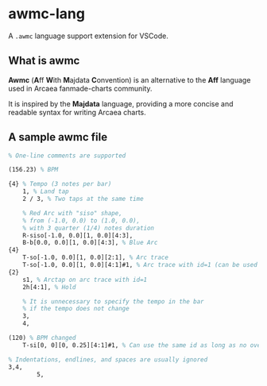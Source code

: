 # awmc-lang

A `.awmc` language support extension for VSCode.

## What is awmc

**Awmc** (**A**ff **W**ith **M**ajdata **C**onvention) is an alternative to the **Aff** language used in Arcaea fanmade-charts community.

It is inspired by the **Majdata** language, providing a more concise and readable syntax for writing Arcaea charts.

## A sample awmc file

```latex
% One-line comments are supported

(156.23) % BPM

{4} % Tempo (3 notes per bar)
    1, % Land tap
    2 / 3, % Two taps at the same time

    % Red Arc with "siso" shape,
    % from (-1.0, 0.0) to (1.0, 0.0),
    % with 3 quarter (1/4) notes duration
    R-siso[-1.0, 0.0][1, 0.0][4:3],
    B-b[0.0, 0.0][1, 0.0][4:3], % Blue Arc
{4}
    T-so[-1.0, 0.0][1, 0.0][2:1], % Arc trace
    T-so[-1.0, 0.0][1, 0.0][4:1]#1, % Arc trace with id=1 (can be used for arctap)
{2}
    s1, % Arctap on arc trace with id=1
    2h[4:1], % Hold

    % It is unnecessary to specify the tempo in the bar
    % if the tempo does not change
    3,
    4, 

(120) % BPM changed
    T-si[0, 0][0, 0.25][4:1]#1, % Can use the same id as long as no overlap

% Indentations, endlines, and spaces are usually ignored
3,4,
        5, 
```
